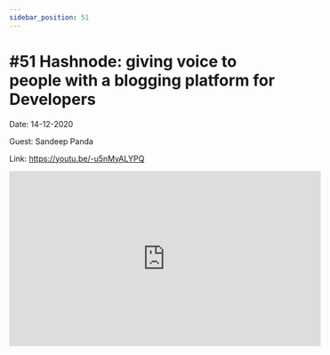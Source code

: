 ```yaml
---
sidebar_position: 51
---
```


# #51 Hashnode: giving voice to people with a blogging platform for Developers

Date: 14-12-2020

Guest: Sandeep Panda

Link: https://youtu.be/-u5nMyALYPQ

<iframe width="560" height="315" src="https://www.youtube.com/embed/-u5nMyALYPQ" title="YouTube video player" frameborder="0" allow="accelerometer; autoplay; clipboard-write; encrypted-media; gyroscope; picture-in-picture; web-share" allowfullscreen></iframe>